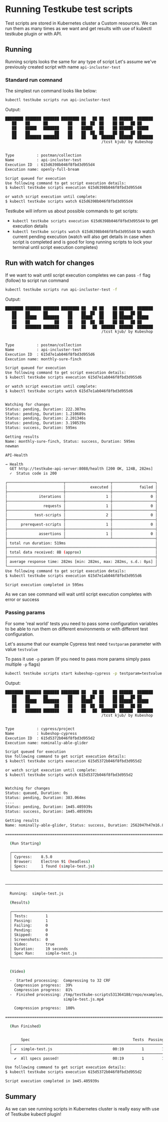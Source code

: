 # Running Testkube test scripts

Test scripts are stored in Kubernetes cluster a Custom resources. We can run them as many times as we want and get results with use of kubectl testkube plugin or with API.

## Running

Running scripts looks the same for any type of script
Let's assume we've previously created script with name `api-incluster-test`

### Standard run comnand

The simplest run command looks like below:

```sh
kubectl testkube scripts run api-incluster-test
```

Output:

```sh
████████ ███████ ███████ ████████ ██   ██ ██    ██ ██████  ███████ 
   ██    ██      ██         ██    ██  ██  ██    ██ ██   ██ ██      
   ██    █████   ███████    ██    █████   ██    ██ ██████  █████   
   ██    ██           ██    ██    ██  ██  ██    ██ ██   ██ ██      
   ██    ███████ ███████    ██    ██   ██  ██████  ██████  ███████ 
                                           /tɛst kjub/ by Kubeshop


Type          : postman/collection
Name          : api-incluster-test
Execution ID  : 615d6398b046f8fbd3d955d4
Execution name: openly-full-bream

Script queued for execution
Use following command to get script execution details:
$ kubectl testkube scripts execution 615d6398b046f8fbd3d955d4

or watch script execution until complete:
$ kubectl testkube scripts watch 615d6398b046f8fbd3d955d4

```

Testkube will inform us about possible commands to get scripts:

- `kubectl testkube scripts execution 615d6398b046f8fbd3d955d4` to get execution details
- `kubectl testkube scripts watch 615d6398b046f8fbd3d955d4` to watch current pending execution (watch will also get details in case when script is completed and is good for long running scripts to lock your terminal until script execution completes)

## Run with watch for changes

If we want to wait until script execution completes we can pass `-f` flag (follow) to script run command

```sh
kubectl testkube scripts run api-incluster-test -f
```

Output:

```sh
████████ ███████ ███████ ████████ ██   ██ ██    ██ ██████  ███████ 
   ██    ██      ██         ██    ██  ██  ██    ██ ██   ██ ██      
   ██    █████   ███████    ██    █████   ██    ██ ██████  █████   
   ██    ██           ██    ██    ██  ██  ██    ██ ██   ██ ██      
   ██    ███████ ███████    ██    ██   ██  ██████  ██████  ███████ 
                                           /tɛst kjub/ by Kubeshop


Type          : postman/collection
Name          : api-incluster-test
Execution ID  : 615d7e1ab046f8fbd3d955d6
Execution name: monthly-sure-finch

Script queued for execution
Use following command to get script execution details:
$ kubectl testkube scripts execution 615d7e1ab046f8fbd3d955d6

or watch script execution until complete:
$ kubectl testkube scripts watch 615d7e1ab046f8fbd3d955d6


Watching for changes
Status: pending, Duration: 222.387ms
Status: pending, Duration: 1.210689s
Status: pending, Duration: 2.201346s
Status: pending, Duration: 3.198539s
Status: success, Duration: 595ms

Getting results
Name: monthly-sure-finch, Status: success, Duration: 595ms
newman

API-Health

→ Health
  GET http://testkube-api-server:8088/health [200 OK, 124B, 282ms]
  ✓  Status code is 200

┌─────────────────────────┬────────────────────┬───────────────────┐
│                         │           executed │            failed │
├─────────────────────────┼────────────────────┼───────────────────┤
│              iterations │                  1 │                 0 │
├─────────────────────────┼────────────────────┼───────────────────┤
│                requests │                  1 │                 0 │
├─────────────────────────┼────────────────────┼───────────────────┤
│            test-scripts │                  2 │                 0 │
├─────────────────────────┼────────────────────┼───────────────────┤
│      prerequest-scripts │                  1 │                 0 │
├─────────────────────────┼────────────────────┼───────────────────┤
│              assertions │                  1 │                 0 │
├─────────────────────────┴────────────────────┴───────────────────┤
│ total run duration: 519ms                                        │
├──────────────────────────────────────────────────────────────────┤
│ total data received: 8B (approx)                                 │
├──────────────────────────────────────────────────────────────────┤
│ average response time: 282ms [min: 282ms, max: 282ms, s.d.: 0µs] │
└──────────────────────────────────────────────────────────────────┘
Use following command to get script execution details:
$ kubectl testkube scripts execution 615d7e1ab046f8fbd3d955d6

Script execution completed in 595ms
```

As we can see command will wait until script execution completes with error or success

### Passing params

For some 'real world' tests you need to pass some configuration variables to be able to run them on different environments or with different test configuration.

Let's assume that our example Cypress test need `testparam` parameter with value `testvalue`

To pass it use `-p` param (If you need to pass more params simply pass multiple `-p` flags)

```sh
kubectl testkube scripts start kubeshop-cypress -p testparam=testvalue -f
```

Output:

```sh
████████ ███████ ███████ ████████ ██   ██ ██    ██ ██████  ███████ 
   ██    ██      ██         ██    ██  ██  ██    ██ ██   ██ ██      
   ██    █████   ███████    ██    █████   ██    ██ ██████  █████   
   ██    ██           ██    ██    ██  ██  ██    ██ ██   ██ ██      
   ██    ███████ ███████    ██    ██   ██  ██████  ██████  ███████ 
                                           /tɛst kjub/ by Kubeshop


Type          : cypress/project
Name          : kubeshop-cypress
Execution ID  : 615d5372b046f8fbd3d955d2
Execution name: nominally-able-glider

Script queued for execution
Use following command to get script execution details:
$ kubectl testkube scripts execution 615d5372b046f8fbd3d955d2

or watch script execution until complete:
$ kubectl testkube scripts watch 615d5372b046f8fbd3d955d2


Watching for changes
Status: queued, Duration: 0s
Status: pending, Duration: 383.064ms
....
Status: pending, Duration: 1m45.405939s
Status: success, Duration: 1m45.405939s

Getting results
Name: nominally-able-glider, Status: success, Duration: 2562047h47m16.854775807s

====================================================================================================

  (Run Starting)

  ┌────────────────────────────────────────────────────────────────────────────────────────────────┐
  │ Cypress:    8.5.0                                                                              │
  │ Browser:    Electron 91 (headless)                                                             │
  │ Specs:      1 found (simple-test.js)                                                           │
  └────────────────────────────────────────────────────────────────────────────────────────────────┘


────────────────────────────────────────────────────────────────────────────────────────────────────

  Running:  simple-test.js                                                                  (1 of 1)

  (Results)

  ┌────────────────────────────────────────────────────────────────────────────────────────────────┐
  │ Tests:        1                                                                                │
  │ Passing:      1                                                                                │
  │ Failing:      0                                                                                │
  │ Pending:      0                                                                                │
  │ Skipped:      0                                                                                │
  │ Screenshots:  0                                                                                │
  │ Video:        true                                                                             │
  │ Duration:     19 seconds                                                                       │
  │ Spec Ran:     simple-test.js                                                                   │
  └────────────────────────────────────────────────────────────────────────────────────────────────┘


  (Video)

  -  Started processing:  Compressing to 32 CRF
    Compression progress:  39%
    Compression progress:  81%
  -  Finished processing: /tmp/testkube-scripts531364188/repo/examples/cypress/videos/   (30 seconds)
                          simple-test.js.mp4

    Compression progress:  100%

====================================================================================================

  (Run Finished)


       Spec                                              Tests  Passing  Failing  Pending  Skipped
  ┌────────────────────────────────────────────────────────────────────────────────────────────────┐
  │ ✔  simple-test.js                           00:19        1        1        -        -        - │
  └────────────────────────────────────────────────────────────────────────────────────────────────┘
    ✔  All specs passed!                        00:19        1        1        -        -        -

Use following command to get script execution details:
$ kubectl testkube scripts execution 615d5372b046f8fbd3d955d2

Script execution completed in 1m45.405939s
```

## Summary

As we can see running scripts in Kubernetes cluster is really easy with use of Testkube kubectl plugin!
